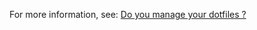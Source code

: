 For more information, see: [Do you manage your dotfiles ?](http://rafabene.com/2015/10/06/do-you-dotfiles/)

